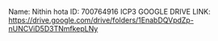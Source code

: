 Name: Nithin hota
ID: 700764916
ICP3
GOOGLE DRIVE LINK: https://drive.google.com/drive/folders/1EnabDQVpdZp-nUNCViD5D3TNmfkepLNy
